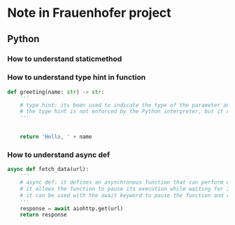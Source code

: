 # Note in Frauenhofer project
## Python
### How to understand staticmethod
### How to understand type hint in function 
```python
def greeting(name: str) -> str:
    '''
    # type hint: its been used to indicate the type of the parameter and the return value of the function
    # the type hint is not enforced by the Python interpreter, but it can be used by static analysis tools to check for type consistency
    '''


    return 'Hello, ' + name
```

### How to understand async def
```python
async def fetch_data(url):
    '''
    # async def: it defines an asynchronous function that can perform non-blocking I/O operations
    # it allows the function to pause its execution while waiting for I/O operations to complete
    # it can be used with the await keyword to pause the function and resume it when the awaited operation is complete
    '''
    response = await aiohttp.get(url)
    return response
```


